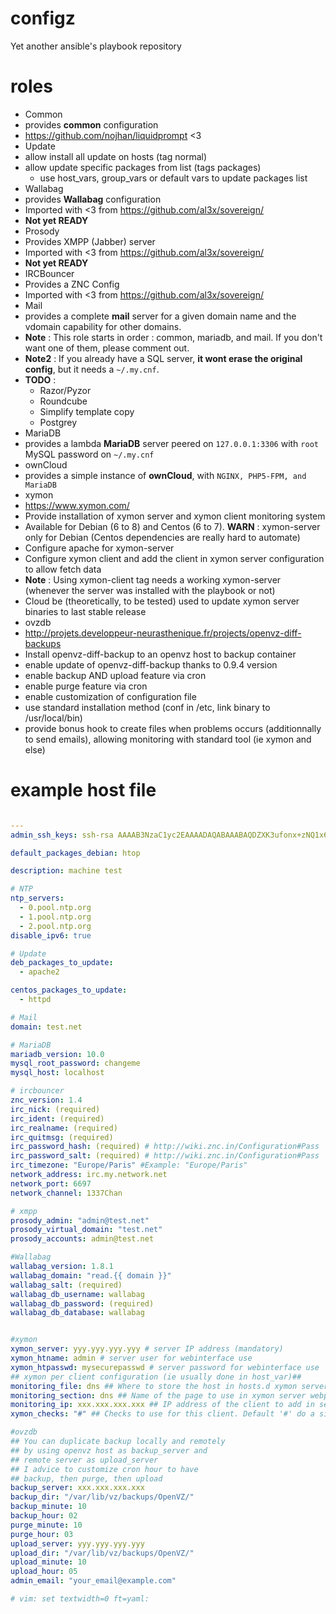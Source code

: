 configz
=======

Yet another ansible's playbook repository

roles
======

* Common
 * provides **common** configuration
 * https://github.com/nojhan/liquidprompt <3
* Update
 * allow install all update on  hosts (tag normal)
 * allow update specific packages from list (tags packages)
   * use host_vars, group_vars or default vars to update packages list
* Wallabag
 * provides **Wallabag** configuration
 * Imported with <3 from https://github.com/al3x/sovereign/
 * **Not yet READY**
* Prosody
 * Provides XMPP (Jabber) server
 * Imported with <3 from https://github.com/al3x/sovereign/
 * **Not yet READY**
* IRCBouncer
 * Provides a ZNC Config
 * Imported with <3 from https://github.com/al3x/sovereign/
* Mail
 * provides a complete **mail** server for a given domain name and the vdomain capability for other domains.
 * **Note** : This role starts in order : common, mariadb, and mail. If you don't want one of them, please comment out.
 * **Note2** : If you already have a SQL server, **it wont erase the original config**, but it needs a ``~/.my.cnf``.
 * **TODO** : 
     * Razor/Pyzor
     * Roundcube
     * Simplify template copy
     * Postgrey
* MariaDB
 * provides a lambda **MariaDB** server peered on ``127.0.0.1:3306`` with ``root`` MySQL password on ``~/.my.cnf``
* ownCloud
 * provides a simple instance of **ownCloud**, with ``NGINX, PHP5-FPM, and MariaDB``
* xymon
 * https://www.xymon.com/
 * Provide installation of xymon server and xymon client monitoring system
 * Available for Debian (6 to 8) and Centos (6 to 7). **WARN** : xymon-server only for Debian (Centos dependencies are really hard to automate)
 * Configure apache for xymon-server
 * Configure xymon client and add the client in xymon server configuration to allow fetch data
 * **Note** : Using xymon-client tag needs a working xymon-server (whenever the server was installed with the playbook or not)
 * Cloud be (theoretically, to be tested) used to update xymon server binaries to last stable release
* ovzdb
 * http://projets.developpeur-neurasthenique.fr/projects/openvz-diff-backups
 * Install openvz-diff-backup to an openvz host to backup container
 * enable update of openvz-diff-backup thanks to 0.9.4 version
 * enable backup AND upload feature via cron
 * enable purge feature via cron
 * enable customization of configuration file
 * use standard installation method (conf in /etc, link binary to /usr/local/bin)
 * provide bonus hook to create files when problems occurs (additionnally to send emails), allowing monitoring with standard tool (ie xymon and else)


example host file
===== 

```yaml

---
admin_ssh_keys: ssh-rsa AAAAB3NzaC1yc2EAAAADAQABAAABAQDZXK3ufonx+zNQ1x6cSWuUWckB/xf9sKZ+mRgY5SPXzqrxSkqNSmr9JQ6xzvhxKEVcFWsi50op1WWtRo3HG3p3+EHKXeCyzt5QnczDlVOoQbB8kgI0byKcvXux1inL4/Q4DbVLUbDFnynD/C5aAyYMYePahMxR+AQr60DD+7Ty6pcEVih1wwHIlxWziY1EF6sEzQwz/PiTxWIZkKHl/WPGagS9Pp/5nQfdZy0AS/JqbzNyMEg51+XedADuqseV4GXDzrzDYLJXJFv1PFVJxRWLrjChKrUMqyszUySkZMr5YSPXlsV0bi+0xivYEsXvIkLORV96JTZosYbV+0aFKDPv root@debian

default_packages_debian: htop

description: machine test

# NTP
ntp_servers:
  - 0.pool.ntp.org
  - 1.pool.ntp.org
  - 2.pool.ntp.org
disable_ipv6: true

# Update
deb_packages_to_update: 
  - apache2

centos_packages_to_update:
  - httpd

# Mail
domain: test.net

# MariaDB
mariadb_version: 10.0
mysql_root_password: changeme
mysql_host: localhost

# ircbouncer
znc_version: 1.4
irc_nick: (required)
irc_ident: (required)
irc_realname: (required)
irc_quitmsg: (required)
irc_password_hash: (required) # http://wiki.znc.in/Configuration#Pass
irc_password_salt: (required) # http://wiki.znc.in/Configuration#Pass
irc_timezone: "Europe/Paris" #Example: "Europe/Paris"
network_address: irc.my.network.net
network_port: 6697
network_channel: 1337Chan

# xmpp
prosody_admin: "admin@test.net"
prosody_virtual_domain: "test.net"
prosody_accounts: admin@test.net

#Wallabag
wallabag_version: 1.8.1
wallabag_domain: "read.{{ domain }}"
wallabag_salt: (required)
wallabag_db_username: wallabag
wallabag_db_password: (required)
wallabag_db_database: wallabag


#xymon
xymon_server: yyy.yyy.yyy.yyy # server IP address (mandatory)
xymon_htname: admin # server user for webinterface use
xymon_htpasswd: mysecurepasswd # server password for webinterface use
## xymon per client configuration (ie usually done in host_var)##
monitoring_file: dns ## Where to store the host in hosts.d xymon server directory (optionnal)
monitoring_section: dns ## Name of the page to use in xymon server webpage tree view (optionnal)
monitoring_ip: xxx.xxx.xxx.xxx ## IP address of the client to add in server (mandatory)
xymon_checks: "#" ## Checks to use for this client. Default '#' do a simple ping check

#ovzdb
## You can duplicate backup locally and remotely
## by using openvz host as backup_server and 
## remote server as upload_server
## I advice to customize cron hour to have
## backup, then purge, then upload
backup_server: xxx.xxx.xxx.xxx
backup_dir: "/var/lib/vz/backups/OpenVZ/"
backup_minute: 10
backup_hour: 02
purge_minute: 10
purge_hour: 03
upload_server: yyy.yyy.yyy.yyy
upload_dir: "/var/lib/vz/backups/OpenVZ/"
upload_minute: 10
upload_hour: 05
admin_email: "your_email@example.com"

# vim: set textwidth=0 ft=yaml:

```

